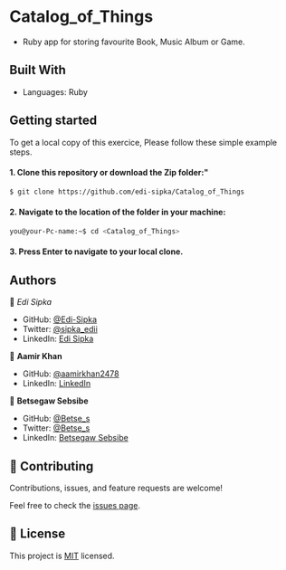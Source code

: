 # Catalog_of_Things

- Ruby app for storing favourite Book, Music Album or Game.

## Built With

- Languages: Ruby

## Getting started

To get a local copy of this exercice, Please follow these simple example steps.

#### 1. Clone this repository or download the Zip folder:"

```bash command
$ git clone https://github.com/edi-sipka/Catalog_of_Things
```

#### 2. Navigate to the location of the folder in your machine:

```bash command
you@your-Pc-name:~$ cd <Catalog_of_Things>
```

#### 3. Press Enter to navigate to your local clone.

## Authors

👤 _Edi Sipka_

- GitHub: [@Edi-Sipka](https://github.com/edi-sipka)
- Twitter: [@sipka_edii](https://twitter.com/sipka_edii)
- LinkedIn: [Edi Sipka](https://www.linkedin.com/in/edi-%C5%A1ipka-5b681b202/)

👤 **Aamir Khan**

- GitHub: [@aamirkhan2478](https://github.com/aamirkhan2478)
- LinkedIn: [LinkedIn](https://linkedin.com/in/aamir-kh)

👤 **Betsegaw Sebsibe**

- GitHub: [@Betse_s](https://github.com/betses)
- Twitter: [@Betse_s](https://twitter.com/Betse_s)
- LinkedIn: [Betsegaw Sebsibe](https://www.linkedin.com/in/betsegaw-sebsibe/)

## 🤝 Contributing

Contributions, issues, and feature requests are welcome!

Feel free to check the [issues page](../../issues/).

## 📝 License

This project is [MIT](./LICENSE) licensed.
